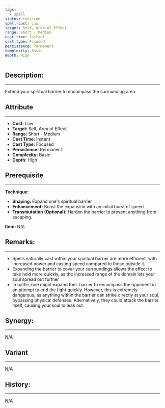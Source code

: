 ```yaml
---
tags:
  - spell
status: revision
spell-cost: Low
target: Self, Area of Effect
range: Short - Medium
cast time: Instant
cast type: Focused
persistence: Permanent
complexity: Basic
depth: High
---
```

## Description:  
---  
Extend your spiritual barrier to encompass the surrounding area  
  
## Attribute  
___  
- __Cost:__ Low  
- __Target:__ Self, Area of Effect  
- __Range:__ Short - Medium  
- __Cast Time:__ Instant  
- __Cast Type:__ Focused  
- __Persistence:__ Permanent  
- __Complexity:__ Basic  
- __Depth:__ High  
  
## Prerequisite  
___  
  
__Technique:__  
  
- __Shaping:__ Expand one's spiritual barrier  
- __Enhancement:__ Boost the expansion with an initial burst of speed  
- __Transmutation (Optional):__ Harden the barrier to prevent anything from escaping.  
  
__Item:__ N/A  
  
## Remarks:  
___  
- Spells naturally cast within your spiritual barrier are more efficient, with increased power and casting speed compared to those outside it.  
- Expanding the barrier to cover your surroundings allows the effect to take hold more quickly, as the increased range of the domain lets your soul spread out further  
- In battle, one might expand their barrier to encompass the opponent in an attempt to end the fight quickly. However, this is extremely dangerous, as anything within the barrier can strike directly at your soul, bypassing physical defenses. Alternatively, they could attack the barrier itself, causing your soul to leak out.  
  
## Synergy:  
___  
N/A  
  
## Variant  
___  
N/A  
  
## History:  
___  
N/A